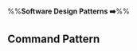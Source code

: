 <link rel="stylesheet" href="{{baseUrl}}/css/textbook.css">

<div class="website-content">

%%**Software Design Patterns :arrow_right:**%%

## Command Pattern

<div id="main">

<include src="whatItIs/embed.md" />

</div>

</div>
